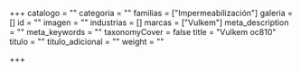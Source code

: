 +++
catalogo = ""
categoria = ""
familias = ["Impermeabilización"]
galeria = []
id = ""
imagen = ""
industrias = []
marcas = ["Vulkem"]
meta_description = ""
meta_keywords = ""
taxonomyCover = false
title = "Vulkem oc810"
titulo = ""
titulo_adicional = ""
weight = ""

+++
